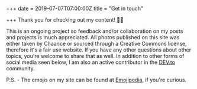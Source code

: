 +++
date = 2019-07-07T07:00:00Z
title = "Get in touch"

+++
Thank you for checking out my content! 👍🏾

This is an ongoing project so feedback and/or collaboration on my posts and projects is much appreciated. All photos published on this site was either taken by Chaance or sourced through a Creative Commons license, therefore it's a fair use website. If you have any other questions about other topics, you're welcome to share that as well. In addition to other forms of social media seen below, I am also an active contributor in the [DEV.to](https://dev.to/ctg123) community.

P.S. - The emojis on my site can be found at [Emojipedia](https://emojipedia.org/), if you're curious.
